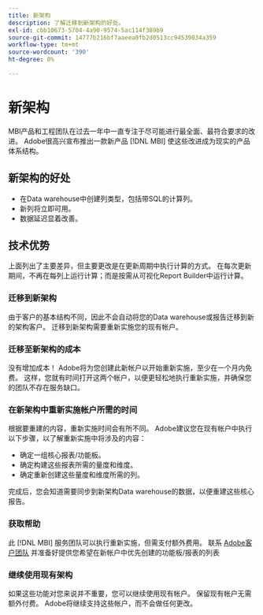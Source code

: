 ```yaml
---
title: 新架构
description: 了解迁移到新架构的好处。
exl-id: cbb10673-5704-4a90-9574-5ac114f389b9
source-git-commit: 14777b216bf7aaeea0fb2d0513cc94539034a359
workflow-type: tm+mt
source-wordcount: '390'
ht-degree: 0%

---
```


# 新架构

MBI产品和工程团队在过去一年中一直专注于尽可能进行最全面、最符合要求的改进。 Adobe很高兴宣布推出一款新产品 [!DNL MBI] 使这些改进成为现实的产品体系结构。

## 新架构的好处

* 在Data warehouse中创建列类型，包括带SQL的计算列。
* 新列将立即可用。
* 数据延迟显着改善。

## 技术优势

上面列出了主要差异，但主要更改是在更新周期中执行计算的方式。 在每次更新期间，不再在每列上运行计算；而是按需从可视化Report Builder中运行计算。

### 迁移到新架构

由于客户的基本结构不同，因此不会自动将您的Data warehouse或报告迁移到新的架构客户。 迁移到新架构需要重新实施您的现有帐户。

### 迁移至新架构的成本

没有增加成本！ Adobe将为您创建此新帐户以开始重新实施，至少在一个月内免费。 这样，您就有时间打开这两个帐户，以便更轻松地执行重新实施，并确保您的团队不存在服务缺口。

### 在新架构中重新实施帐户所需的时间

根据要重建的内容，重新实施时间会有所不同。 Adobe建议您在现有帐户中执行以下步骤，以了解重新实施中将涉及的内容：

* 确定一组核心报表/功能板。
* 确定构建这些报表所需的量度和维度。
* 确定重新创建这些量度和维度所需的列。

完成后，您会知道需要同步到新架构Data warehouse的数据，以便重建这些核心报告。

### 获取帮助

此 [!DNL MBI] 服务团队可以执行重新实施，但需支付额外费用。 联系 [Adobe客户团队](../../guide-overview.md) 并准备好提供您希望在新帐户中优先创建的功能板/报表的列表

### 继续使用现有架构

如果这些功能对您来说并不重要，您可以继续使用现有帐户。 保留现有帐户无需额外付费。 Adobe将继续支持这些帐户，而不会做任何更改。
